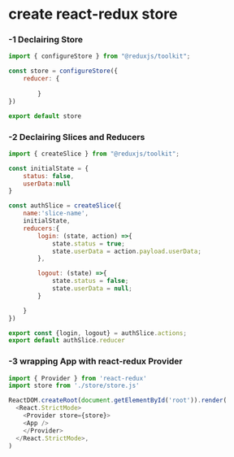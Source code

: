 # create react-redux store

### -1 Declairing Store
```javascript
import { configureStore } from "@reduxjs/toolkit";

const store = configureStore({
    reducer: {
        
        }
})

export default store
```
### -2 Declairing Slices and Reducers

```javascript 
import { createSlice } from "@reduxjs/toolkit";

const initialState = {
    status: false,
    userData:null
}

const authSlice = createSlice({
    name:'slice-name',
    initialState,
    reducers:{
        login: (state, action) =>{
            state.status = true;
            state.userData = action.payload.userData;
        },

        logout: (state) =>{
            state.status = false;
            state.userData = null;
        }

    }    
})

export const {login, logout} = authSlice.actions;
export default authSlice.reducer
```
### -3 wrapping App with react-redux Provider

```javascript
import { Provider } from 'react-redux'
import store from './store/store.js'

ReactDOM.createRoot(document.getElementById('root')).render(
  <React.StrictMode>
    <Provider store={store}>
    <App />
    </Provider>
  </React.StrictMode>,
)

```